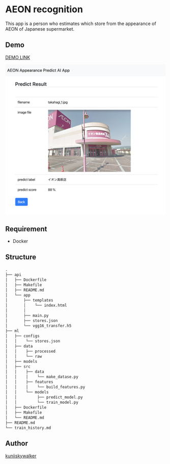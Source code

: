 AEON recognition
====

This app is a person who estimates which store from the appearance of AEON of Japanese supermarket.

## Demo

[DEMO LINK](https://aeon-recognition.herokuapp.com/)

![demo](https://github.com/kuniiskywalker/AEON-recognition/blob/master/demo.png?raw=true "sample")

## Requirement

- Docker

## Structure

```
.
├── api
│   ├── Dockerfile
│   ├── Makefile
│   ├── README.md
│   └── app
│       ├── templates
│       │    └── index.html
│       │
│       ├── main.py
│       ├── stores.json
│       └── vgg16_transfer.h5
├── ml
│   ├── configs
│   │    └── stores.json
│   ├── data
│   │    ├── processed
│   │    └── raw
│   ├── models
│   ├── src
│   │    ├── data
│   │    │    └── make_datase.py
│   │    ├── features
│   │    │    └── build_features.py
│   │    └── models
│   │         ├── predict_model.py
│   │         └── train_model.py
│   ├── Dockerfile
│   ├── Makefile
│   └── README.md
├── README.md
└── train_history.md
```

## Author

[kuniiskywalker](https://github.com/kuniiskywalker)